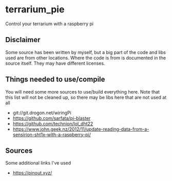 # terrarium_pie
Control your terrarium with a raspberry pi

## Disclaimer
Some source has been written by myself, but a big part of the code and libs used are from other locations.
Where the code is from is documented in the source itself. They may have different licenses.

## Things needed to use/compile
You will need some more sources to use/build everything here. Note that this list will not be cleaned up, so there may be libs here that are not used at all
- git://git.drogon.net/wiringPi
- https://github.com/sarfata/pi-blaster
- https://github.com/technion/lol_dht22
- https://www.john.geek.nz/2012/11/update-reading-data-from-a-sensirion-sht1x-with-a-raspberry-pi/

## Sources
Some additional links I've used
- https://pinout.xyz/

